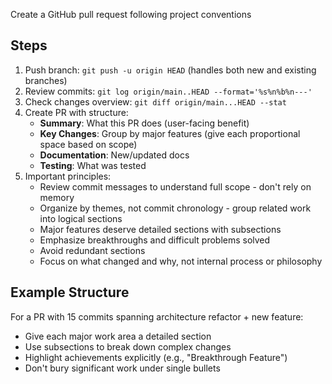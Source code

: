 Create a GitHub pull request following project conventions

## Steps

1. Push branch: `git push -u origin HEAD` (handles both new and existing branches)
2. Review commits: `git log origin/main..HEAD --format='%s%n%b%n---'`
3. Check changes overview: `git diff origin/main...HEAD --stat`
4. Create PR with structure:
   - **Summary**: What this PR does (user-facing benefit)
   - **Key Changes**: Group by major features (give each proportional space based on scope)
   - **Documentation**: New/updated docs
   - **Testing**: What was tested
5. Important principles:
   - Review commit messages to understand full scope - don't rely on memory
   - Organize by themes, not commit chronology - group related work into logical sections
   - Major features deserve detailed sections with subsections
   - Emphasize breakthroughs and difficult problems solved
   - Avoid redundant sections
   - Focus on what changed and why, not internal process or philosophy

## Example Structure

For a PR with 15 commits spanning architecture refactor + new feature:

- Give each major work area a detailed section
- Use subsections to break down complex changes
- Highlight achievements explicitly (e.g., "Breakthrough Feature")
- Don't bury significant work under single bullets
